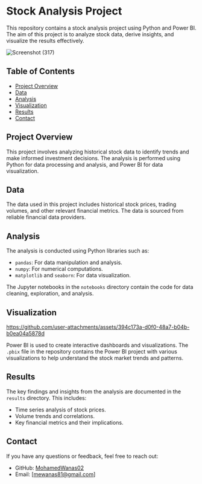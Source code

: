 # Stock Analysis Project

This repository contains a stock analysis project using Python and Power BI. The aim of this project is to analyze stock data, derive insights, and visualize the results effectively.

![Screenshot (317)](https://github.com/user-attachments/assets/c2e4ffeb-2659-4ae6-bb16-8a607f19a50f)


## Table of Contents

- [Project Overview](#project-overview)
- [Data](#data)
- [Analysis](#analysis)
- [Visualization](#visualization)
- [Results](#results)
- [Contact](#contact)

## Project Overview

This project involves analyzing historical stock data to identify trends and make informed investment decisions. The analysis is performed using Python for data processing and analysis, and Power BI for data visualization.

## Data

The data used in this project includes historical stock prices, trading volumes, and other relevant financial metrics. The data is sourced from reliable financial data providers.

## Analysis

The analysis is conducted using Python libraries such as:

- `pandas`: For data manipulation and analysis.
- `numpy`: For numerical computations.
- `matplotlib` and `seaborn`: For data visualization.

The Jupyter notebooks in the `notebooks` directory contain the code for data cleaning, exploration, and analysis.

## Visualization

https://github.com/user-attachments/assets/394c173a-d0f0-48a7-b04b-b0ea04a5878d

Power BI is used to create interactive dashboards and visualizations. The `.pbix` file in the repository contains the Power BI project with various visualizations to help understand the stock market trends and patterns.

## Results

The key findings and insights from the analysis are documented in the `results` directory. This includes:

- Time series analysis of stock prices.
- Volume trends and correlations.
- Key financial metrics and their implications.

## Contact

If you have any questions or feedback, feel free to reach out:

- GitHub: [MohamedWanas02](https://github.com/MohamedWanas02)
- Email: [mewanas81@gmail.com]

